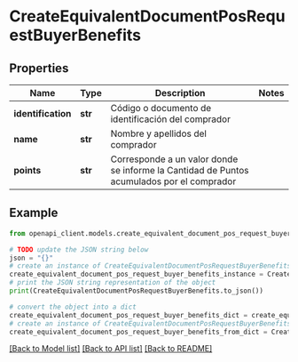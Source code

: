 # CreateEquivalentDocumentPosRequestBuyerBenefits


## Properties

Name | Type | Description | Notes
------------ | ------------- | ------------- | -------------
**identification** | **str** | Código o documento de identificación del comprador | 
**name** | **str** | Nombre y apellidos del comprador | 
**points** | **str** | Corresponde a un valor donde se informe la Cantidad de Puntos acumulados por el comprador | 

## Example

```python
from openapi_client.models.create_equivalent_document_pos_request_buyer_benefits import CreateEquivalentDocumentPosRequestBuyerBenefits

# TODO update the JSON string below
json = "{}"
# create an instance of CreateEquivalentDocumentPosRequestBuyerBenefits from a JSON string
create_equivalent_document_pos_request_buyer_benefits_instance = CreateEquivalentDocumentPosRequestBuyerBenefits.from_json(json)
# print the JSON string representation of the object
print(CreateEquivalentDocumentPosRequestBuyerBenefits.to_json())

# convert the object into a dict
create_equivalent_document_pos_request_buyer_benefits_dict = create_equivalent_document_pos_request_buyer_benefits_instance.to_dict()
# create an instance of CreateEquivalentDocumentPosRequestBuyerBenefits from a dict
create_equivalent_document_pos_request_buyer_benefits_from_dict = CreateEquivalentDocumentPosRequestBuyerBenefits.from_dict(create_equivalent_document_pos_request_buyer_benefits_dict)
```
[[Back to Model list]](../README.md#documentation-for-models) [[Back to API list]](../README.md#documentation-for-api-endpoints) [[Back to README]](../README.md)


